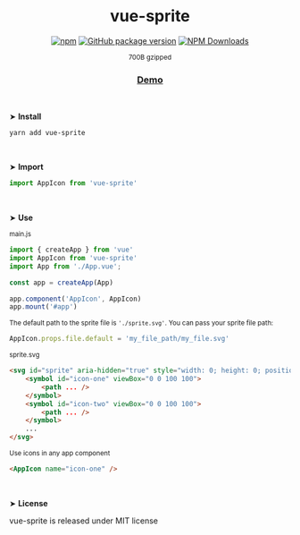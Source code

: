 <div align="center">
<br>

# vue-sprite

[![npm](https://img.shields.io/npm/v/vue-sprite.svg?colorB=brightgreen)](https://www.npmjs.com/package/vue-sprite)
[![GitHub package version](https://img.shields.io/github/package-json/v/ux-ui-pro/vue-sprite.svg)](https://github.com/ux-ui-pro/vue-sprite)
[![NPM Downloads](https://img.shields.io/npm/dm/vue-sprite.svg?style=flat)](https://www.npmjs.org/package/vue-sprite)

<sup>700B gzipped</sup>

<h3><a href="https://p3jt9k.csb.app/">Demo</a></h3>
</div>
<br>

&#10148; **Install**
 
```
yarn add vue-sprite
```
<br>

&#10148; **Import**

```javascript
import AppIcon from 'vue-sprite'
```
<br>

&#10148; **Use**

<sub>main.js</sub>
```javascript
import { createApp } from 'vue'
import AppIcon from 'vue-sprite'
import App from './App.vue';

const app = createApp(App)

app.component('AppIcon', AppIcon)
app.mount('#app')
```
<sub>The default path to the sprite file is `'./sprite.svg'`. You can pass your sprite file path:</sub>
```javascript
AppIcon.props.file.default = 'my_file_path/my_file.svg'
```
<sub>sprite.svg</sub>
```HTML
<svg id="sprite" aria-hidden="true" style="width: 0; height: 0; position: absolute;">
	<symbol id="icon-one" viewBox="0 0 100 100">
		<path ... />
	</symbol>
	<symbol id="icon-two" viewBox="0 0 100 100">
		<path ... />
	</symbol>
	...
</svg>
```
<sub>Use icons in any app component</sub>
```html
<AppIcon name="icon-one" />
```
<br>

&#10148; **License**

vue-sprite is released under MIT license
